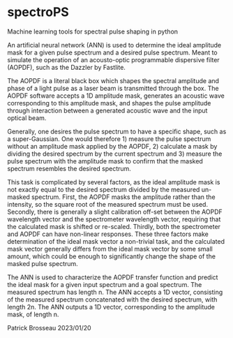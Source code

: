 # spectroPS
Machine learning tools for spectral pulse shaping in python

An artificial neural network (ANN) is used to determine the ideal amplitude mask for a given pulse spectrum and a desired pulse 
spectrum. Meant to simulate the operation of an acousto-optic programmable dispersive filter (AOPDF), such as the Dazzler by Fastlite.

The AOPDF is a literal black box which shapes the spectral amplitude and phase of a light pulse as a laser beam is transmitted
through the box. The AOPDF software accepts a 1D amplitude mask, generates an acoustic wave corresponding to this amplitude mask,
and shapes the pulse amplitude through interaction between a generated acoustic wave and the input optical beam.

Generally, one desires the pulse spectrum to have a specific shape, such as a super-Gaussian. One would therefore 1) measure the
pulse spectrum without an amplitude mask applied by the AOPDF, 2) calculate a mask by dividing the desired spectrum by the 
current spectrum and 3) measure the pulse spectrum with the amplitude mask to confirm that the masked spectrum resembles the
desired spectrum.

This task is complicated by several factors, as the ideal amplitude mask is not exactly equal to the desired spectrum divided by
the measured un-masked spectrum. First, the AOPDF masks the amplitude rather than the intensity, so the square root of the measured 
spectrum must be used. Secondly, there is generally a slight calibration off-set between the AOPDF wavelength vector and the
spectrometer wavelength vector, requiring that the calculated mask is shifted or re-scaled. Thirdly, both the spectrometer and AOPDF can
have non-linear responses. These three factors make determination of the ideal mask vector a non-trivial task, and the calculated
mask vector generally differs from the ideal mask vector by some small amount, which could be enough to significantly change the
shape of the masked pulse spectrum.

The ANN is used to characterize the AOPDF transfer function and predict the ideal mask for a given input spectrum and a goal spectrum.
The measured spectrum has length n. The ANN accepts a 1D vector, consisting of the measured spectrum concatenated with the desired spectrum, 
with length 2n. The ANN outputs a 1D vector, corresponding to the amplitude mask, of length n.

Patrick Brosseau 2023/01/20
